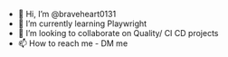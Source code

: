 - 👋 Hi, I’m @braveheart0131
- 🌱 I’m currently learning Playwright
- 💞️ I’m looking to collaborate on Quality/ CI CD projects
- 📫 How to reach me - DM me

<!---
braveheart0131/braveheart0131 is a ✨ special ✨ repository because its `README.md` (this file) appears on your GitHub profile.
You can click the Preview link to take a look at your changes.
--->

